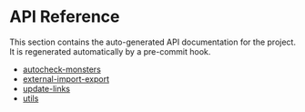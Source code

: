 # API Reference

This section contains the auto-generated API documentation for the project.
It is regenerated automatically by a pre-commit hook.

- [autocheck-monsters](autocheck-monsters.md)
- [external-import-export](external-import-export.md)
- [update-links](update-links.md)
- [utils](utils.md)